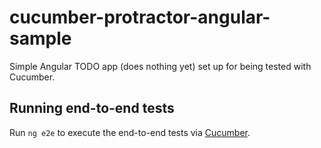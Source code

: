 
# cucumber-protractor-angular-sample

Simple Angular TODO app (does nothing yet) set up for being tested with Cucumber. 

## Running end-to-end tests

Run `ng e2e` to execute the end-to-end tests via [Cucumber](http://www.protractortest.org/).

